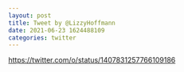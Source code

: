 ```yaml
--- 
layout: post 
title: Tweet by @LizzyHoffmann 
date: 2021-06-23 1624488109 
categories: twitter 
--- 
```

https://twitter.com/o/status/1407831257766109186